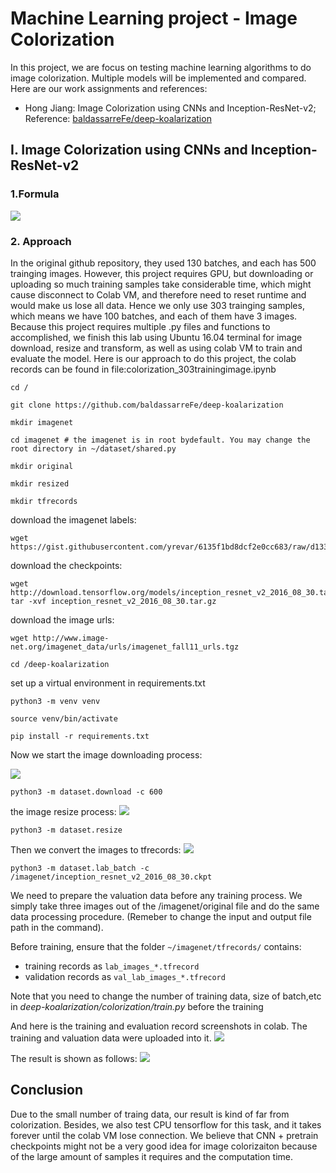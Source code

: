 # Machine Learning project - Image Colorization
In this project, we are focus on testing machine learning algorithms to do image colorization. Multiple models will be implemented and compared. Here are our work assignments and references:

* Hong Jiang: 
Image Colorization using CNNs and Inception-ResNet-v2; Reference: [baldassarreFe/deep-koalarization](https://github.com/baldassarreFe/deep-koalarization)

## I. Image Colorization using CNNs and Inception-ResNet-v2
### 1.Formula
![](https://github.com/brainleft/ML-project/blob/master/CNNs%20and%20Inception-ResNet-v2/image_in_readme/IMG_0855.JPG)


### 2. Approach
In the original github repository, they used 130 batches, and each has 500 trainging images. However, this project requires GPU, but downloading or uploading so much training samples take considerable time, which might cause disconnect to Colab VM, and therefore need to reset runtime and would make us lose all data. Hence we only use 303 trainging samples, which means we have 100 batches, and each of them have 3 images. Because this project requires multiple .py files and functions to accomplished, we finish this lab using Ubuntu 16.04 terminal for image download, resize and transform, as well as using colab VM to train and evaluate the model. Here is our approach to do this project, the colab records can be found in file:colorization_303trainingimage.ipynb

```
cd /
```
```
git clone https://github.com/baldassarreFe/deep-koalarization
```
```
mkdir imagenet
```
```
cd imagenet # the imagenet is in root bydefault. You may change the root directory in ~/dataset/shared.py
```
```
mkdir original
```
```
mkdir resized
```
```
mkdir tfrecords
```
download the imagenet labels:
```
wget https://gist.githubusercontent.com/yrevar/6135f1bd8dcf2e0cc683/raw/d133d61a09d7e5a3b36b8c111a8dd5c4b5d560ee/imagenet1000_clsid_to_human.pkl
```
download the checkpoints:
```
wget http://download.tensorflow.org/models/inception_resnet_v2_2016_08_30.tar.gz
tar -xvf inception_resnet_v2_2016_08_30.tar.gz
```
download the image urls:
```
wget http://www.image-net.org/imagenet_data/urls/imagenet_fall11_urls.tgz
```
```
cd /deep-koalarization
```
set up a virtual environment in requirements.txt
```
python3 -m venv venv
```
```
source venv/bin/activate
```
```
pip install -r requirements.txt
```
Now we start the image downloading process:

![](https://github.com/brainleft/ML-project/blob/master/CNNs%20and%20Inception-ResNet-v2/image_in_readme/download_help.png)

```
python3 -m dataset.download -c 600 
```

the image resize process:
![](https://github.com/brainleft/ML-project/blob/master/CNNs%20and%20Inception-ResNet-v2/image_in_readme/resize_help.png)
```
python3 -m dataset.resize 
```
Then we convert the images to tfrecords:
![](https://github.com/brainleft/ML-project/blob/master/CNNs%20and%20Inception-ResNet-v2/image_in_readme/labbatch_help.png)
```
python3 -m dataset.lab_batch -c /imagenet/inception_resnet_v2_2016_08_30.ckpt
```
We need to prepare the valuation data before any training process. We simply take three images out of the /imagenet/original file and do the same data processing procedure. (Remeber to change the input and output file path in the command). 

Before training, ensure that the folder `~/imagenet/tfrecords/` contains:
- training records as `lab_images_*.tfrecord`
- validation records as `val_lab_images_*.tfrecord` 

Note that you need to change the number of training data, size of batch,etc in *deep-koalarization/colorization/train.py* before the training

And here is the training and evaluation record screenshots in colab. The training and valuation data were uploaded into it.
![](https://github.com/brainleft/ML-project/blob/master/CNNs%20and%20Inception-ResNet-v2/image_in_readme/colab.JPG)

The result is shown as follows:
![](https://github.com/brainleft/ML-project/blob/master/CNNs%20and%20Inception-ResNet-v2/image_in_readme/result.jpg)

## Conclusion
Due to the small number of traing data, our result is kind of far from colorization. Besides, we also test CPU tensorflow for this task, and it takes forever until the colab VM lose connection. We believe that CNN + pretrain checkpoints might not be a very good idea for image colorizaiton because of the large amount of samples it requires and the computation time. 
